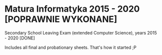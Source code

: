 # Matura Informatyka 2015 - 2020 [POPRAWNIE WYKONANE]

Secondary School Leaving Exam (extended Computer Science), years 2015 - 2020 [DONE]

Includes all final and probationary sheets. That's how it started ;P
